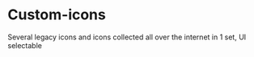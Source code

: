 # Custom-icons
Several legacy icons and icons collected all over the internet in 1 set, UI selectable
